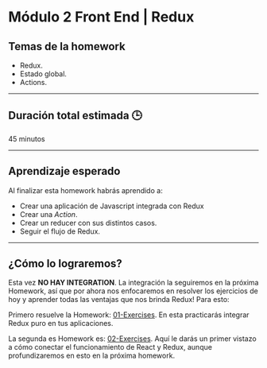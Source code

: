 # Módulo 2 Front End | Redux

## Temas de la homework

- Redux.
- Estado global.
- Actions.

---

## Duración total estimada 🕒

45 minutos

---

## Aprendizaje esperado

Al finalizar esta homework habrás aprendido a:

- Crear una aplicación de Javascript integrada con Redux
- Crear una _Action_.
- Crear un reducer con sus distintos casos.
- Seguir el flujo de Redux.

---

## ¿Cómo lo lograremos?

Esta vez **NO HAY INTEGRATION**. La integración la seguiremos en la próxima Homework, así que por ahora nos enfocaremos en resolver los ejercicios de hoy y aprender todas las ventajas que nos brinda Redux! Para esto:

Primero resuelve la Homework: [01-Exercises](./01%20-%20Exercises/README.md). En esta practicarás integrar Redux puro en tus aplicaciones.

La segunda es Homework es: [02-Exercises](./02%20-%20Exercises-vistazo%20de%20React/README.md). Aquí le darás un primer vistazo a cómo conectar el funcionamiento de React y Redux, aunque profundizaremos en esto en la próxima homework.
